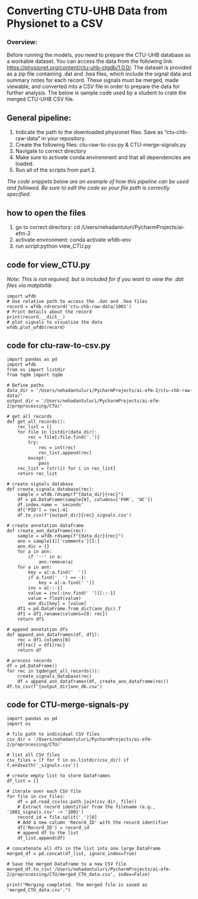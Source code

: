 # Converting CTU-UHB Data from Physionet to a CSV


### Overview:

Before running the models, you need to prepare the CTU-UHB database as a workable dataset. You can access the data from the following link: https://physionet.org/content/ctu-uhb-ctgdb/1.0.0/. The dataset is provided as a zip file containing .dat and .hea files, which include the signal data and summary notes for each record. These signals must be merged, made viewable, and converted into a CSV file in order to prepare the data for further analysis. The below is sample code used by a student to crate the merged CTU-UHB CSV file.


## General pipeline:
1. Indicate the path to the downloaded physionet files. Save as “ctu-chb-raw-data” in your repository.
2. Create the following files: ctu-raw-to-csv.py & CTU-merge-signals.py
3. Navigate to correct directory
4. Make sure to activate conda environment and that all dependencies are loaded. 
5. Run all of the scripts from part 2.

_The code snippets below are an example of how this pipeline can be used and followed. Be sure to edit the code so your file path is correctly specified._

## how to open the files
1. go to correct directory: cd /Users/nehadantuluri/PycharmProjects/ai-efm-2
2. activate environment: conda activate wfdb-env
3. run script:python view_CTU.py

## code for view_CTU.py 
_Note: This is not required, but is included for if you want to view the .dat files via matplotlib_
```
import wfdb
# Use relative path to access the .dat and .hea files
record = wfdb.rdrecord('ctu-chb-raw-data/1001')
# Print details about the record
print(record.__dict__)
# plot signals to visualize the data
wfdb.plot_wfdb(record)
```

## code for ctu-raw-to-csv.py
```
import pandas as pd
import wfdb
from os import listdir
from tqdm import tqdm

# Define paths
data_dir = '/Users/nehadantuluri/PycharmProjects/ai-efm-2/ctu-chb-raw-data/'
output_dir = '/Users/nehadantuluri/PycharmProjects/ai-efm-2/preprocessing/CTU/'

# get all records
def get_all_records():
    rec_list = []
    for file in listdir(data_dir):
        rec = file[:file.find('.')]
        try:
            rec = int(rec)
            rec_list.append(rec)
        except:
            pass
    rec_list = [str(i) for i in rec_list]
    return rec_list

# create signals database
def create_signals_database(rec):
    sample = wfdb.rdsamp(f"{data_dir}{rec}")
    df = pd.DataFrame(sample[0], columns=['FHR', 'UC'])
    df.index.name = 'seconds'
    df['PID'] = rec[:4]
    df.to_csv(f'{output_dir}{rec}_signals.csv')

# create annotation dataframe
def create_ann_dataframe(rec):
    sample = wfdb.rdsamp(f"{data_dir}{rec}")
    ann = sample[1]['comments'][1:]
    ann_dic = {}
    for a in ann:
        if '--' in a:
            ann.remove(a)
    for a in ann:
        key = a[:a.find('  ')]
        if a.find('  ') == -1:
            key = a[:a.find(' ')]
        inv = a[::-1]
        value = inv[:inv.find(' ')][::-1]
        value = float(value)
        ann_dic[key] = [value]
    df1 = pd.DataFrame.from_dict(ann_dic).T
    df1 = df1.rename(columns={0: rec})
    return df1

# append annotation dfs
def append_ann_dataframes(df, df1):
    rec = df1.columns[0]
    df[rec] = df1[rec]
    return df

# process records
df = pd.DataFrame()
for rec in tqdm(get_all_records()):
    create_signals_database(rec)
    df = append_ann_dataframes(df, create_ann_dataframe(rec))
df.to_csv(f'{output_dir}ann_db.csv')
```


## code for CTU-merge-signals-py
```
import pandas as pd
import os

# file path to individual CSV files
csv_dir = '/Users/nehadantuluri/PycharmProjects/ai-efm-2/preprocessing/CTU/'

# list all CSV files 
csv_files = [f for f in os.listdir(csv_dir) if f.endswith('_signals.csv')]

# create empty list to store DataFrames
df_list = []

# iterate over each CSV file
for file in csv_files:
    df = pd.read_csv(os.path.join(csv_dir, file))
    # Extract record identifier from the filename (e.g., '1001_signals.csv' -> '1001')
    record_id = file.split('_')[0]
    # Add a new column 'Record_ID' with the record identifier
    df['Record_ID'] = record_id
    # append df to the list
    df_list.append(df)

# concatenate all dfs in the list into one large DataFrame
merged_df = pd.concat(df_list, ignore_index=True)

# Save the merged DataFrame to a new CSV file
merged_df.to_csv('/Users/nehadantuluri/PycharmProjects/ai-efm-2/preprocessing/CTU/merged_CTU_data.csv', index=False)

print("Merging completed. The merged file is saved as 'merged_CTU_data.csv'.")
```

